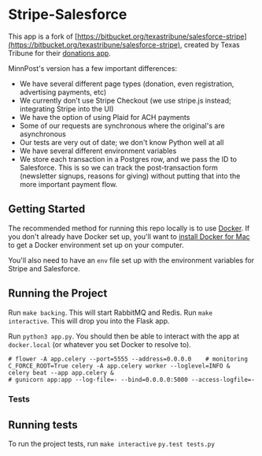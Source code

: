 Stripe-Salesforce
=================

This app is a fork of [https://bitbucket.org/texastribune/salesforce-stripe](https://bitbucket.org/texastribune/salesforce-stripe), created by Texas Tribune for their [donations app](http://support.texastribune.org/).

MinnPost's version has a few important differences:

- We have several different page types (donation, even registration, advertising payments, etc)
- We currently don't use Stripe Checkout (we use stripe.js instead; integrating Stripe into the UI)
- We have the option of using Plaid for ACH payments
- Some of our requests are synchronous where the original's are asynchronous
- Our tests are very out of date; we don't know Python well at all
- We have several different environment variables
- We store each transaction in a Postgres row, and we pass the ID to Salesforce. This is so we can track the post-transaction form (newsletter signups, reasons for giving) without putting that into the more important payment flow.

Getting Started
---------------

The recommended method for running this repo locally is to use [Docker](https://www.docker.com/). If you don't already have Docker set up, you'll want to [install Docker for Mac](https://docs.docker.com/engine/installation/mac/) to get a Docker environment set up on your computer.

You'll also need to have an `env` file set up with the environment variables for Stripe and Salesforce.

Running the Project
-------------------

Run `make backing`. This will start RabbitMQ and Redis.
Run `make interactive`. This will drop you into the Flask app.

Run `python3 app.py`. You should then be able to interact with the app at `docker.local` (or whatever you set Docker to resolve to).
```
# flower -A app.celery --port=5555 --address=0.0.0.0    # monitoring
C_FORCE_ROOT=True celery -A app.celery worker --loglevel=INFO &
celery beat --app app.celery &
# gunicorn app:app --log-file=- --bind=0.0.0.0:5000 --access-logfile=-
```

### Tests

Running tests
-------------

To run the project tests, run
`make interactive`
`py.test tests.py`
